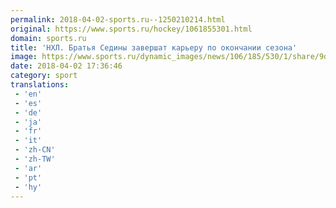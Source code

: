 ```yaml
---
permalink: 2018-04-02-sports.ru--1250210214.html
original: https://www.sports.ru/hockey/1061855301.html
domain: sports.ru
title: 'НХЛ. Братья Седины завершат карьеру по окончании сезона'
image: https://www.sports.ru/dynamic_images/news/106/185/530/1/share/9d4726.png
date: 2018-04-02 17:36:46
category: sport
translations: 
 - 'en'
 - 'es'
 - 'de'
 - 'ja'
 - 'fr'
 - 'it'
 - 'zh-CN'
 - 'zh-TW'
 - 'ar'
 - 'pt'
 - 'hy'
---
```



